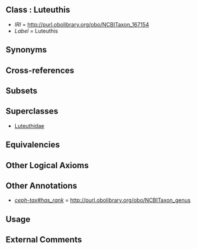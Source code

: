 
## Class : Luteuthis

 * *IRI* = http://purl.obolibrary.org/obo/NCBITaxon_167154
 * *Label* = Luteuthis

## Synonyms


## Cross-references


## Subsets


## Superclasses

 * [Luteuthidae](../../NCBITaxon/52/NCBITaxon_215452.md)

## Equivalencies


## Other Logical Axioms


## Other Annotations

 * *[ceph-tax#has_rank](../../ceph-tax#has/nk/ceph-tax#has_rank.md)* = http://purl.obolibrary.org/obo/NCBITaxon_genus

## Usage


## External Comments

